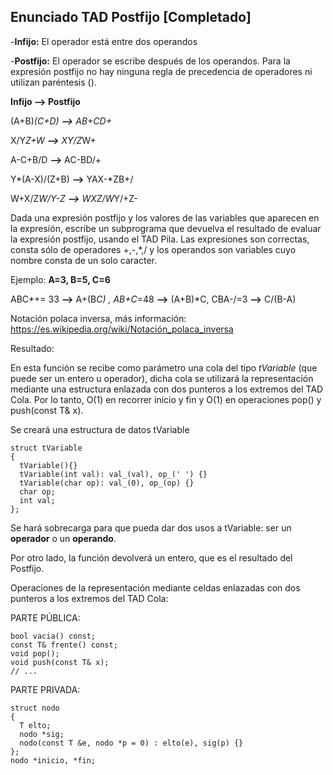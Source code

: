 ## Enunciado TAD Postfijo [Completado]
-**Infijo:** El operador está entre dos operandos

-**Postfijo:** El operador se escribe después de los operandos.
Para la expresión postfijo no hay ninguna regla de precedencia de operadores ni utilizan paréntesis ().

**Infijo --> Postfijo** 

(A+B)*(C+D) **-->** AB+CD+*

X/Y*Z+W **-->** XY/Z*W+

A-C+B/D **-->** AC-BD/+

Y*(A-X)/(Z+B) **-->** YAX-*ZB+/

W+X/Z*W/Y-Z **-->** WXZ/W*Y/+Z-

Dada una expresión postfijo y los valores de las variables que aparecen en la expresión, escribe un subprograma que devuelva el resultado de evaluar la expresión postfijo, usando el TAD Pila. Las expresiones son correctas, consta sólo de operadores +,-,*,/ y los operandos son variables cuyo nombre consta de un solo caracter.

Ejemplo: **A=3, B=5, C=6**

ABC*+= 33 **-->** A+(B*C) , AB+C*=48 **-->** (A+B)*C, CBA-/=3 **-->** C/(B-A)

Notación polaca inversa, más información: 
https://es.wikipedia.org/wiki/Notación_polaca_inversa

Resultado:

En esta función se recibe como parámetro una cola del tipo *tVariable* (que puede ser un entero u operador), dicha cola se utilizará la representación mediante una estructura enlazada con dos punteros a los extremos del TAD Cola. Por lo tanto, O(1) en recorrer inicio y fin y O(1) en operaciones pop() y push(const T& x).

Se creará una estructura de datos tVariable
```
struct tVariable
{
  tVariable(){}
  tVariable(int val): val_(val), op_(' ') {}
  tVariable(char op): val_(0), op_(op) {}
  char op;
  int val;
};
```
Se hará sobrecarga para que pueda dar dos usos a tVariable: ser un **operador** o un **operando**.

Por otro lado, la función devolverá un entero, que es el resultado del Postfijo.

Operaciones de la representación mediante celdas enlazadas con dos punteros a los extremos del TAD Cola:

PARTE PÚBLICA:
```
bool vacia() const;
const T& frente() const;
void pop();
void push(const T& x);
// ...
```
PARTE PRIVADA:
```
struct nodo
{
  T elto;
  nodo *sig;
  nodo(const T &e, nodo *p = 0) : elto(e), sig(p) {}
};
nodo *inicio, *fin;
```
